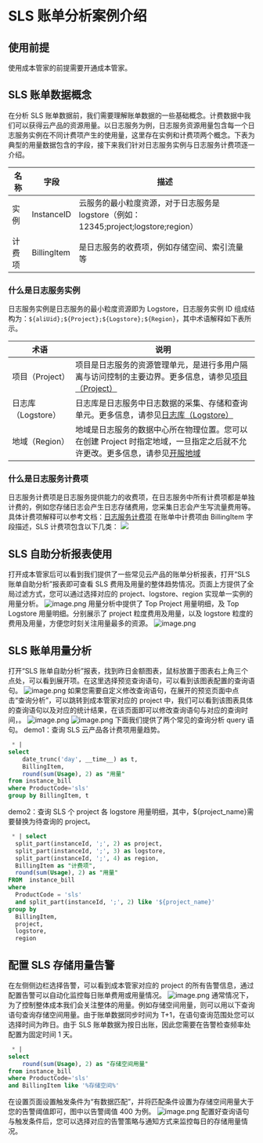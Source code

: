 # SLS 账单分析案例介绍

## 使用前提

使用成本管家的前提需要开通成本管家。

## SLS 账单数据概念

在分析 SLS 账单数据前，我们需要理解账单数据的一些基础概念。计费数据中我们可以获得云产品的资源用量。以日志服务为例，日志服务资源用量包含每一个日志服务实例在不同计费项产生的使用量，这里存在实例和计费项两个概念。下表为典型的用量数据包含的字段，接下来我们针对日志服务实例与日志服务计费项逐一介绍。

| 名称   | 字段        | 描述                                                                                 |
| ------ | ----------- | ------------------------------------------------------------------------------------ |
| 实例   | InstanceID  | 云服务的最小粒度资源，对于日志服务是 logstore（例如：12345;project;logstore;region） |
| 计费项 | BillingItem | 是日志服务的收费项，例如存储空间、索引流量等                                         |

### 什么是日志服务实例

日志服务实例是日志服务的最小粒度资源即为 Logstore，日志服务实例 ID 组成结构为：`${aliUid};${Project};${Logstore};${Region}`，其中术语解释如下表所示。

| **术语**           | **说明**                                                                                                                                                                                          |
| ------------------ | ------------------------------------------------------------------------------------------------------------------------------------------------------------------------------------------------- |
| 项目（Project）    | 项目是日志服务的资源管理单元，是进行多用户隔离与访问控制的主要边界。更多信息，请参见[项目（Project）](https://help.aliyun.com/document_detail/48873.htm#concept-t3x-hqn-vdb)                      |
| 日志库（Logstore） | 日志库是日志服务中日志数据的采集、存储和查询单元。更多信息，请参见[日志库（Logstore）](https://help.aliyun.com/document_detail/48874.htm#concept-btb-4qn-vdb)                                     |
| 地域（Region）     | 地域是日志服务的数据中心所在物理位置。您可以在创建 Project 时指定地域，一旦指定之后就不允许更改。更多信息，请参见[开服地域](https://help.aliyun.com/document_detail/252819.htm#reference-2084283) |

### 什么是日志服务计费项

日志服务计费项是日志服务提供能力的收费项，在日志服务中所有计费项都是单独计费的，例如您存储日志会产生日志存储费用，您采集日志会产生写流量费用等。具体计费项解释可以参考文档：[日志服务计费项](https://help.aliyun.com/document_detail/107745.html?spm=a2c4g.48869.0.0.698929ecpUSyTH)
在账单中计费项由 BillingItem 字段描述，SLS 计费项包含以下几类：
![](https://intranetproxy.alipay.com/skylark/lark/0/2023/jpeg/24957466/1681269751325-d5a7952d-2685-4def-9785-39aa63189619.jpeg)

## SLS 自助分析报表使用

打开成本管家后可以看到我们提供了一些常见云产品的账单分析报表，打开“SLS 账单自助分析”报表即可查看 SLS 费用及用量的整体趋势情况。页面上方提供了全局过滤方式，您可以通过选择对应的 project、logstore、region 实现单一实例的用量分析。
![image.png](https://intranetproxy.alipay.com/skylark/lark/0/2023/png/24957466/1692190829390-a89b7549-00cd-45b5-b02b-7f5e816787c4.png#clientId=u2be2b1a6-cc28-4&from=paste&height=1254&id=u88576ee5&originHeight=2508&originWidth=5106&originalType=binary&ratio=2&rotation=0&showTitle=false&size=5362998&status=done&style=none&taskId=ufc71314e-e50e-48e6-a0f1-bc2dd47ea00&title=&width=2553)
用量分析中提供了 Top Project 用量明细，及 Top Logstore 用量明细。分别展示了 project 粒度费用及用量，以及 logstore 粒度的费用及用量，方便您时刻关注用量最多的资源。
![image.png](https://intranetproxy.alipay.com/skylark/lark/0/2023/png/24957466/1692190838103-acf83ae9-92a5-4163-b3f4-fb6b5d040b69.png#clientId=u2be2b1a6-cc28-4&from=paste&height=1145&id=ueb1a5644&originHeight=2290&originWidth=4608&originalType=binary&ratio=2&rotation=0&showTitle=false&size=4301593&status=done&style=none&taskId=uc40dbe38-46ae-422d-9140-43e34a0efd0&title=&width=2304)

## SLS 账单用量分析

打开“SLS 账单自助分析”报表，找到昨日金额图表，鼠标放置于图表右上角三个点处，可以看到展开项。在这里选择预览查询语句，可以看到该图表配置的查询语句。
![image.png](https://intranetproxy.alipay.com/skylark/lark/0/2023/png/24957466/1692190703172-f5e262bd-6dc8-484c-9d08-601b5395356d.png#clientId=u2be2b1a6-cc28-4&from=paste&height=150&id=udb16ea09&originHeight=388&originWidth=1290&originalType=binary&ratio=2&rotation=0&showTitle=false&size=227535&status=done&style=none&taskId=ud8ed7f9c-262d-4280-b133-2a0c89e8e02&title=&width=500)
如果您需要自定义修改查询语句，在展开的预览页面中点击“查询分析”，可以跳转到成本管家对应的 project 中，我们可以看到该图表具体的查询语句以及对应的统计结果，在该页面即可以修改查询语句与对应的查询时间，。
![image.png](https://intranetproxy.alipay.com/skylark/lark/0/2023/png/24957466/1692190729557-5c2faa1f-f84f-4842-adf0-06a2508047fe.png#clientId=u2be2b1a6-cc28-4&from=paste&height=284&id=u8afd8558&originHeight=816&originWidth=1064&originalType=binary&ratio=2&rotation=0&showTitle=false&size=407216&status=done&style=none&taskId=udbf016c8-0df4-47c5-a9cb-e36109ac47b&title=&width=370)
![image.png](https://intranetproxy.alipay.com/skylark/lark/0/2023/png/24957466/1692190788179-86e86cd3-3f40-4fd3-a75e-1a5c717cab07.png#clientId=u2be2b1a6-cc28-4&from=paste&height=970&id=u6cdd9310&originHeight=1940&originWidth=4522&originalType=binary&ratio=2&rotation=0&showTitle=false&size=3483992&status=done&style=none&taskId=ud496098a-080c-406b-a38e-660d7ff2556&title=&width=2261)
下面我们提供了两个常见的查询分析 query 语句。
demo1：查询 SLS 云产品各计费项用量趋势。

```sql
 * |
select
	date_trunc('day', __time__) as t,
	BillingItem,
	round(sum(Usage), 2) as "用量"
from instance_bill
where ProductCode='sls'
group by BillingItem, t
```

demo2：查询 SLS 个 project 各 logstore 用量明细，其中，${project_name}需要替换为待查询的 project。

```sql
 * | select
  split_part(instanceId, ';', 2) as project,
  split_part(instanceId, ';', 3) as logstore,
  split_part(instanceId, ';', 4) as region,
  BillingItem as "计费项",
  round(sum(Usage), 2) as "用量"
FROM  instance_bill
where
  ProductCode = 'sls'
  and split_part(instanceId, ';', 2) like '${project_name}'
group by
  BillingItem,
  project,
  logstore,
  region
```

## 配置 SLS 存储用量告警

在左侧侧边栏选择告警，可以看到成本管家对应的 project 的所有告警信息，通过配置告警可以自动化监控每日账单费用或用量情况。
![image.png](https://intranetproxy.alipay.com/skylark/lark/0/2023/png/24957466/1692190858284-d5e6d209-cd3d-445d-9028-785099d92659.png#clientId=u2be2b1a6-cc28-4&from=paste&height=1214&id=ua636a734&originHeight=2428&originWidth=5034&originalType=binary&ratio=2&rotation=0&showTitle=false&size=4732124&status=done&style=none&taskId=u5696f64a-b0fe-4d20-a732-0e55f204807&title=&width=2517)
通常情况下，为了控制整体成本我们会关注整体的用量。例如存储空间用量，则可以用以下查询语句查询存储空间用量。由于账单数据同步时间为 T+1，在语句查询范围处您可以选择时间为昨日。由于 SLS 账单数据为按日出账，因此您需要在告警检查频率处配置为固定时间 1 天。

```sql
 * |
select
	round(sum(Usage), 2) as "存储空间用量"
from instance_bill
where ProductCode='sls'
and BillingItem like '%存储空间%'
```

在设置页面设置触发条件为“有数据匹配”，并将匹配条件设置为存储空间用量大于您的告警阈值即可，图中以告警阈值 400 为例。
![image.png](https://intranetproxy.alipay.com/skylark/lark/0/2023/png/24957466/1681133056921-30fe1cfa-7e43-4592-9586-e767acb9abcc.png#clientId=u2ed38d4b-36a9-4&from=paste&height=69&id=ufda6d2a1&originHeight=138&originWidth=1522&originalType=binary&ratio=2&rotation=0&showTitle=false&size=63089&status=done&style=none&taskId=u49897619-cad3-4011-8e89-e98eec893bb&title=&width=761)
配置好查询语句与触发条件后，您可以选择对应的告警策略与通知方式来监控每日的存储用量情况。
